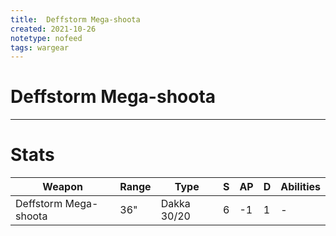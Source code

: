 ```yaml
---
title:  Deffstorm Mega-shoota
created: 2021-10-26
notetype: nofeed
tags: wargear
---
```


# Deffstorm Mega-shoota

---

# Stats

| Weapon                | Range | Type        | S   | AP  | D   | Abilities |
| --------------------- | ----- | ----------- | --- | --- | --- | --------- |
| Deffstorm Mega-shoota | 36"   | Dakka 30/20 | 6   | -1  | 1   | -         | 